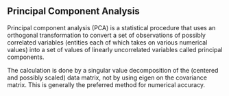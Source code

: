 Principal Component Analysis
---------------

Principal component analysis (PCA) is a statistical procedure that uses an orthogonal transformation to convert
a set of observations of possibly correlated variables (entities each of which takes on various numerical values)
into a set of values of linearly uncorrelated variables called principal components.

The calculation is done by a singular value decomposition of the (centered and possibly scaled) data matrix,
not by using eigen on the covariance matrix. This is generally the preferred method for numerical accuracy.